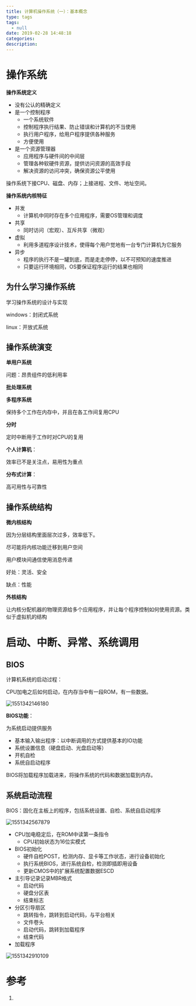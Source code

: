 ```yaml
---
title: 计算机操作系统（一）：基本概念
type: tags
tags:
  - null
date: 2019-02-28 14:48:18
categories:
description:
---
```


# 操作系统

**操作系统定义**

- 没有公认的精确定义
- 是一个控制程序
  - 一个系统软件
  - 控制程序执行结果、防止错误和计算机的不当使用
  - 执行用户程序，给用户程序提供各种服务
  - 方便使用
- 是一个资源管理器
  - 应用程序与硬件间的中间层
  - 管理各种软硬件资源，提供访问资源的高效手段
  - 解决资源的访问冲突，确保资源公平使用

操作系统下接CPU、磁盘、内存；上接进程、文件、地址空间。

**操作系统内核特征**

- 并发
  - 计算机中同时存在多个应用程序，需要OS管理和调度
- 共享
  - 同时访问（宏观）、互斥共享（微观）
- 虚拟
  - 利用多道程序设计技术，使得每个用户觉地有一台专门计算机为它服务
- 异步
  - 程序的执行不是一罐到底，而是走走停停，以不可预知的速度推进
  - 只要运行环境相同，OS要保证程序运行的结果也相同

## 为什么学习操作系统

学习操作系统的设计与实现

windows：封闭式系统

linux：开放式系统

## 操作系统演变

**单用户系统**

问题：昂贵组件的低利用率

**批处理系统**

**多程序系统**

保持多个工作在内存中，并且在各工作间复用CPU

**分时**

定时中断用于工作时对CPU的复用

**个人计算机**：

效率已不是关注点，易用性为重点

**分布式计算**：

高可用性与可靠性

## 操作系统结构

**微内核结构**

因为分层结构里面层次过多，效率低下。

尽可能将内核功能迁移到用户空间

用户模块间通信使用消息传递

好处：灵活、安全

缺点：性能

**外核结构**

让内核分配机器的物理资源给多个应用程序，并让每个程序控制如何使用资源。类似于虚拟机的结构

# 启动、中断、异常、系统调用

## BIOS

计算机系统的启动过程：

CPU加电之后如何启动，在内存当中有一段ROM，有一些数据。

![1551342146180](C:\Users\Heper\AppData\Roaming\Typora\typora-user-images\1551342146180.png)

**BIOS功能**：

为系统启动提供服务

- 基本输入输出程序：以中断调用的方式提供基本的IO功能
- 系统设置信息（硬盘启动、光盘启动等）
- 开机自检
- 系统自启动程序

BIOS将加载程序加载进来，将操作系统的代码和数据加载到内存。

## 系统启动流程

BIOS：固化在主板上的程序，包括系统设置、自检、系统自启动程序

![1551342567879](C:\Users\Heper\AppData\Roaming\Typora\typora-user-images\1551342567879.png)

- CPU加电稳定后，在ROM中读第一条指令
  - CPU初始状态为16位实模式
- BIOS初始化
  - 硬件自检POST，检测内存、显卡等工作状态，进行设备初始化
  - 执行系统BIOS，进行系统自检，检测即插即用设备
  - 更新CMOS中的扩展系统配置数据ESCD
- 主引导记录记录MBR格式
  - 启动代码
  - 硬盘分区表
  - 结束标志
- 分区引导扇区
  - 跳转指令，跳转到启动代码，与平台相关
  - 文件卷头
  - 启动代码，跳转到加载程序
  - 结束代码
- 加载程序

![1551342910109](C:\Users\Heper\AppData\Roaming\Typora\typora-user-images\1551342910109.png)

# 参考 #

1. 
